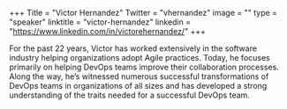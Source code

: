 +++
Title = "Victor Hernandez"
Twitter = "vhernandez"
image = ""
type = "speaker"
linktitle = "victor-hernandez"
linkedin = "https://www.linkedin.com/in/victorehernandez/"
+++

For the past 22 years, Victor has worked extensively in the software industry helping organizations adopt Agile practices. Today, he focuses primarily on helping DevOps teams improve their collaboration processes. Along the way, he’s witnessed numerous successful transformations of DevOps teams in organizations of all sizes and has developed a strong understanding of the traits needed for a successful DevOps team.
